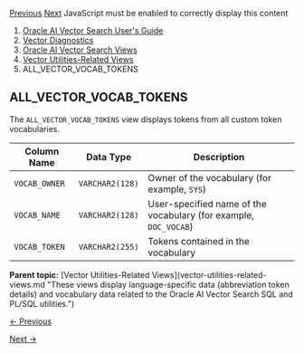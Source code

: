 [Previous](all_vector_vocab.md) [Next](vector-memory-pool-views.md)
JavaScript must be enabled to correctly display this content

  1. [Oracle AI Vector Search User's Guide](index.md)
  2. [Vector Diagnostics](vector-diagnostics-node.md)
  3. [Oracle AI Vector Search Views](oracle-ai-vector-search-views.md)
  4. [Vector Utilities-Related Views](vector-utilities-related-views.md)
  5. ALL_VECTOR_VOCAB_TOKENS

## ALL_VECTOR_VOCAB_TOKENS

The `ALL_VECTOR_VOCAB_TOKENS` view displays tokens from all custom token
vocabularies.

Column Name | Data Type | Description  
---|---|---  
`VOCAB_OWNER` |  `VARCHAR2(128)` |  Owner of the vocabulary (for example, `SYS`)   
`VOCAB_NAME` |  `VARCHAR2(128)` |  User-specified name of the vocabulary (for example, `DOC_VOCAB`)   
`VOCAB_TOKEN` |  `VARCHAR2(255)` |  Tokens contained in the vocabulary  
  
**Parent topic:** [Vector Utilities-Related Views](vector-utilities-related-
views.md "These views display language-specific data \(abbreviation token
details\) and vocabulary data related to the Oracle AI Vector Search SQL and
PL/SQL utilities.")


[← Previous](all_vector_vocab.md)

[Next →](vector-memory-pool-views.md)
